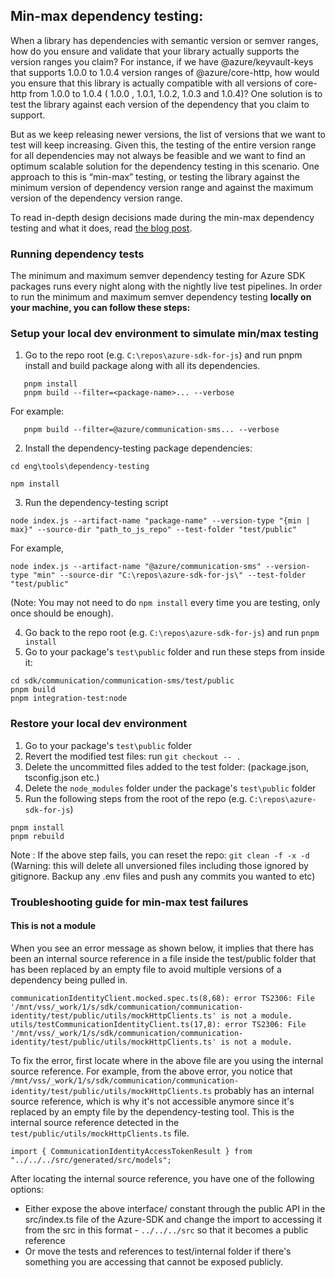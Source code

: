 ## Min-max dependency testing:

When a library has dependencies with semantic version or semver ranges, how do you ensure and validate that your library actually supports the version ranges you claim? For instance, if we have @azure/keyvault-keys that supports 1.0.0 to 1.0.4 version ranges of @azure/core-http, how would you ensure that this library is actually compatible with all versions of core-http from 1.0.0 to 1.0.4 ( 1.0.0 , 1.0.1, 1.0.2, 1.0.3 and 1.0.4)? One solution is to test the library against each version of the dependency that you claim to support.

But as we keep releasing newer versions, the list of versions that we want to test will keep increasing. Given this, the testing of the entire version range for all dependencies may not always be feasible and we want to find an optimum scalable solution for the dependency testing in this scenario. One approach to this is “min-max” testing, or testing the library against the minimum version of dependency version range and against the maximum version of the dependency version range.

To read in-depth design decisions made during the min-max dependency testing and what it does, read [the blog post](https://devblogs.microsoft.com/azure-sdk/testing-semver-dependency-ranges/).

### Running dependency tests

The minimum and maximum semver dependency testing for Azure SDK packages runs every night along with the nightly live test pipelines.
In order to run the minimum and maximum semver dependency testing **locally on your machine, you can follow these steps:**

### Setup your local dev environment to simulate min/max testing

1. Go to the repo root (e.g. `C:\repos\azure-sdk-for-js`) and run pnpm install and build package along with all its dependencies.

```
   pnpm install
   pnpm build --filter=<package-name>... --verbose
```

For example:

```
   pnpm build --filter=@azure/communication-sms... --verbose
```

2. Install the dependency-testing package dependencies:

```
cd eng\tools\dependency-testing

npm install
```

3. Run the dependency-testing script

```
node index.js --artifact-name "package-name" --version-type "{min | max}" --source-dir "path_to_js_repo" --test-folder "test/public"
```

For example,

```
node index.js --artifact-name "@azure/communication-sms" --version-type "min" --source-dir "C:\repos\azure-sdk-for-js\" --test-folder "test/public"
```

(Note: You may not need to do `npm install` every time you are testing, only once should be enough).

4. Go back to the repo root (e.g. `C:\repos\azure-sdk-for-js`) and run `pnpm install`
5. Go to your package's `test\public` folder and run these steps from inside it:

```
cd sdk/communication/communication-sms/test/public
pnpm build
pnpm integration-test:node
```

### Restore your local dev environment

1. Go to your package's `test\public` folder
2. Revert the modified test files: run `git checkout -- .`
3. Delete the uncommitted files added to the test folder: (package.json, tsconfig.json etc.)
4. Delete the `node_modules` folder under the package's `test\public` folder
5. Run the following steps from the root of the repo (e.g. `C:\repos\azure-sdk-for-js`)

```
pnpm install
pnpm rebuild
```

Note : If the above step fails, you can reset the repo: `git clean -f -x -d` (Warning: this will delete all unversioned files including those ignored by gitignore. Backup any .env files and push any commits you wanted to etc)

### Troubleshooting guide for min-max test failures

#### This is not a module
When you see an error message as shown below, it implies that there has been an internal source reference in a file inside the test/public folder that has been replaced by an empty file to avoid multiple versions of a dependency being pulled in.

```
communicationIdentityClient.mocked.spec.ts(8,68): error TS2306: File '/mnt/vss/_work/1/s/sdk/communication/communication-identity/test/public/utils/mockHttpClients.ts' is not a module.
utils/testCommunicationIdentityClient.ts(17,8): error TS2306: File '/mnt/vss/_work/1/s/sdk/communication/communication-identity/test/public/utils/mockHttpClients.ts' is not a module.
```
To fix the error, first locate where in the above file are you using the internal source reference. For example, from the above error, you notice that `/mnt/vss/_work/1/s/sdk/communication/communication-identity/test/public/utils/mockHttpClients.ts` probably has an internal source reference, which is why it's not accessible anymore since it's replaced by an empty file by the dependency-testing tool. This is the internal source reference detected in the `test/public/utils/mockHttpClients.ts` file.
```
import { CommunicationIdentityAccessTokenResult } from "../../../src/generated/src/models";
```
After locating the internal source reference, you have one of the following options:
- Either expose the above interface/ constant through the public API in the src/index.ts file of the Azure-SDK and change the import to accessing it from the src in this format - `../../../src` so that it becomes a public reference
- Or move the tests and references to test/internal folder if there's something you are accessing that cannot be exposed publicly.
